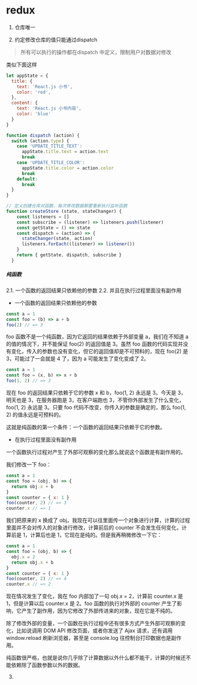 # redux

1. 仓库唯一

2. 约定修改仓库的值只能通过dispatch

> 所有可以执行的操作都在dispatch 中定义，限制用户对数据对修改

类似下面这样

```js
let appState = {
  title: {
    text: 'React.js 小书',
    color: 'red',
  },
  content: {
    text: 'React.js 小书内容',
    color: 'blue'
  }
}

function dispatch (action) {
  switch (action.type) {
    case 'UPDATE_TITLE_TEXT':
      appState.title.text = action.text
      break
    case 'UPDATE_TITLE_COLOR':
      appState.title.color = action.color
      break
    default:
      break
  }
}

// 定义创建仓库对函数，每次修改数据都要重新执行监听函数
function createStore (state, stateChanger) {
    const listeners = []
    const subscribe = (listener) => listeners.push(listener)
    const getState = () => state
    const dispatch = (action) => {
      stateChanger(state, action)
      listeners.forEach((listener) => listener())
    }
    return { getState, dispatch, subscribe }
  }

```

##### 纯函数

2.1. 一个函数的返回结果只依赖他的参数
2.2. 并且在执行过程里面没有副作用

- 一个函数的返回结果只依赖他的参数

```js
const a = 1
const foo = (b) => a + b
foo(2) // => 3

```

foo 函数不是一个纯函数，因为它返回的结果依赖于外部变量 a，我们在不知道 a 的值的情况下，并不能保证 foo(2) 的返回值是 3。虽然 foo 函数的代码实现并没有变化，传入的参数也没有变化，但它的返回值却是不可预料的，现在 foo(2) 是 3，可能过了一会就是 4 了，因为 a 可能发生了变化变成了 2。

```js
const a = 1
const foo = (x, b) => x + b
foo(1, 2) // => 3

```

现在 foo 的返回结果只依赖于它的参数 x 和 b，foo(1, 2) 永远是 3。今天是 3，明天也是 3，在服务器跑是 3，在客户端跑也 3，不管你外部发生了什么变化，foo(1, 2) 永远是 3。只要 foo 代码不改变，你传入的参数是确定的，那么 foo(1, 2) 的值永远是可预料的。

这就是纯函数的第一个条件：一个函数的返回结果只依赖于它的参数。

- 在执行过程里面没有副作用

一个函数执行过程对产生了外部可观察的变化那么就说这个函数是有副作用的。

我们修改一下 foo：

```js
const a = 1
const foo = (obj, b) => {
  return obj.x + b
}
const counter = { x: 1 }
foo(counter, 2) // => 3
counter.x // => 1

```

我们把原来的 x 换成了 obj，我现在可以往里面传一个对象进行计算，计算的过程里面并不会对传入的对象进行修改，计算前后的 counter 不会发生任何变化，计算前是 1，计算后也是 1，它现在是纯的。但是我再稍微修改一下它：

```js
const a = 1
const foo = (obj, b) => {
  obj.x = 2
  return obj.x + b
}
const counter = { x: 1 }
foo(counter, 2) // => 4
counter.x // => 2

```

现在情况发生了变化，我在 foo 内部加了一句 obj.x = 2，计算前 counter.x 是 1，但是计算以后 counter.x 是 2。foo 函数的执行对外部的 counter 产生了影响，它产生了副作用，因为它修改了外部传进来的对象，现在它是不纯的。

除了修改外部的变量，一个函数在执行过程中还有很多方式产生外部可观察的变化，比如说调用 DOM API 修改页面，或者你发送了 Ajax 请求，还有调用 window.reload 刷新浏览器，甚至是 console.log 往控制台打印数据也是副作用。

纯函数很严格，也就是说你几乎除了计算数据以外什么都不能干，计算的时候还不能依赖除了函数参数以外的数据。

3. 
